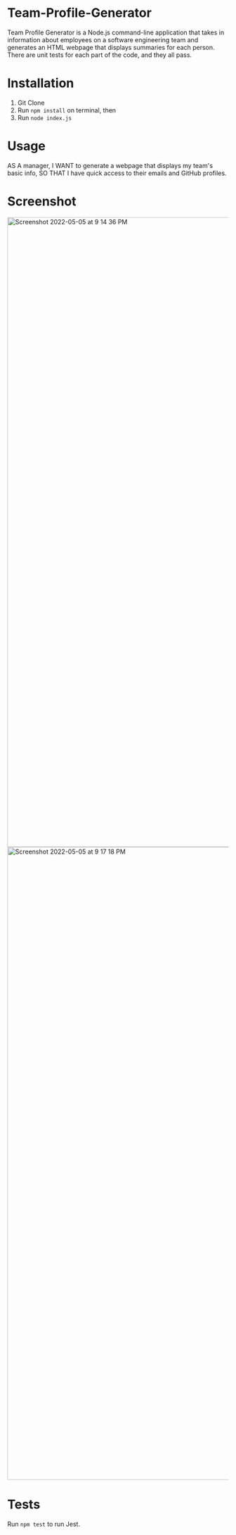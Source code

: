 # Team-Profile-Generator

Team Profile Generator is a Node.js command-line application that takes in information about employees on a software engineering team and generates an HTML webpage that displays summaries for each person. There are unit tests for each part of the code, and they all pass.

# Installation
1. Git Clone
2. Run `npm install` on terminal, then
3. Run `node index.js`

# Usage
AS A manager,
I WANT to generate a webpage that displays my team's basic info,
SO THAT I have quick access to their emails and GitHub profiles.

# Screenshot
<img width="1433" alt="Screenshot 2022-05-05 at 9 14 36 PM" src="https://user-images.githubusercontent.com/95050386/167051357-9c1f79be-4f88-4197-ac14-6a3edcbc1ca2.png">

<img width="1440" alt="Screenshot 2022-05-05 at 9 17 18 PM" src="https://user-images.githubusercontent.com/95050386/167051368-60d63d99-2401-4935-b947-3b1fc3e975fb.png">

# Tests
Run `npm test` to run Jest.